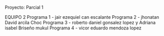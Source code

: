 
Proyecto: Parcial 1

EQUIPO 2
     Programa 1 - jair ezequiel can escalante
     Programa 2 - jhonatan David arcila Choc
     Programa 3 - roberto daniel gonsalez lopez y Adriana isabel Briseño mukul 
     Programa 4 - vicor eduardo mendoza lopez 
